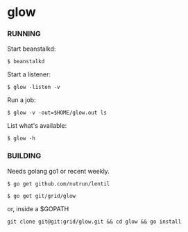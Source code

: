 # glow

### RUNNING

Start beanstalkd:

```
$ beanstalkd
```

Start a listener:

```
$ glow -listen -v
```

Run a job:

```
$ glow -v -out=$HOME/glow.out ls
```

List what's available:

```
$ glow -h
```

### BUILDING

Needs golang go1 or recent weekly. 

```
$ go get github.com/nutrun/lentil

$ go get git/grid/glow
```

or, inside a $GOPATH

```
git clone git@git:grid/glow.git && cd glow && go install
```
